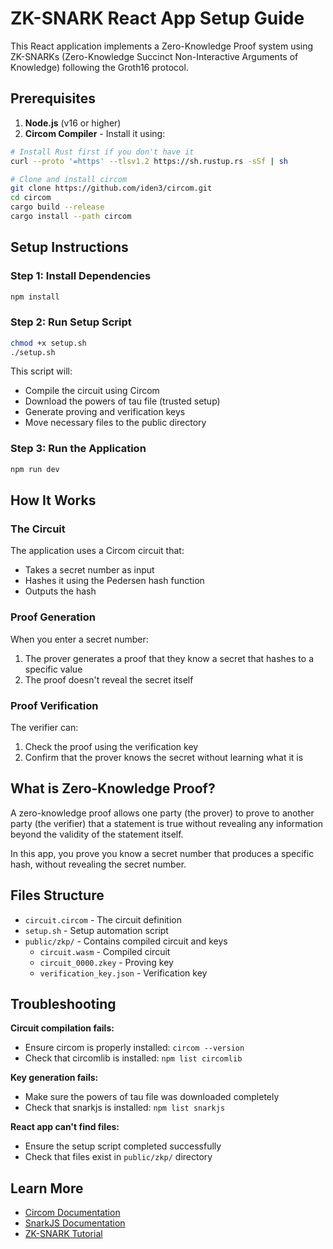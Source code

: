 # ZK-SNARK React App Setup Guide

This React application implements a Zero-Knowledge Proof system using ZK-SNARKs (Zero-Knowledge Succinct Non-Interactive Arguments of Knowledge) following the Groth16 protocol.

## Prerequisites

1. **Node.js** (v16 or higher)
2. **Circom Compiler** - Install it using:

```bash
# Install Rust first if you don't have it
curl --proto '=https' --tlsv1.2 https://sh.rustup.rs -sSf | sh

# Clone and install circom
git clone https://github.com/iden3/circom.git
cd circom
cargo build --release
cargo install --path circom
```

## Setup Instructions

### Step 1: Install Dependencies

```bash
npm install
```

### Step 2: Run Setup Script

```bash
chmod +x setup.sh
./setup.sh
```

This script will:

- Compile the circuit using Circom
- Download the powers of tau file (trusted setup)
- Generate proving and verification keys
- Move necessary files to the public directory

### Step 3: Run the Application

```bash
npm run dev
```

## How It Works

### The Circuit

The application uses a Circom circuit that:

- Takes a secret number as input
- Hashes it using the Pedersen hash function
- Outputs the hash

### Proof Generation

When you enter a secret number:

1. The prover generates a proof that they know a secret that hashes to a specific value
2. The proof doesn't reveal the secret itself

### Proof Verification

The verifier can:

1. Check the proof using the verification key
2. Confirm that the prover knows the secret without learning what it is

## What is Zero-Knowledge Proof?

A zero-knowledge proof allows one party (the prover) to prove to another party (the verifier) that a statement is true without revealing any information beyond the validity of the statement itself.

In this app, you prove you know a secret number that produces a specific hash, without revealing the secret number.

## Files Structure

- `circuit.circom` - The circuit definition
- `setup.sh` - Setup automation script
- `public/zkp/` - Contains compiled circuit and keys
  - `circuit.wasm` - Compiled circuit
  - `circuit_0000.zkey` - Proving key
  - `verification_key.json` - Verification key

## Troubleshooting

**Circuit compilation fails:**

- Ensure circom is properly installed: `circom --version`
- Check that circomlib is installed: `npm list circomlib`

**Key generation fails:**

- Make sure the powers of tau file was downloaded completely
- Check that snarkjs is installed: `npm list snarkjs`

**React app can't find files:**

- Ensure the setup script completed successfully
- Check that files exist in `public/zkp/` directory

## Learn More

- [Circom Documentation](https://docs.circom.io/)
- [SnarkJS Documentation](https://github.com/iden3/snarkjs)
- [ZK-SNARK Tutorial](https://dev.to/yagnadeepxo/the-beginners-guide-to-zk-snark-setting-up-your-first-proof-system-3le3)

